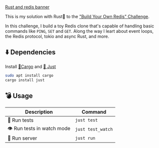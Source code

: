 [Rust and redis banner](./public/image.png)

This is my solution with Rust🦀 to the
["Build Your Own Redis" Challenge](https://codecrafters.io/challenges/redis).

In this challenge, I build a toy Redis clone that's capable of handling
basic commands like `PING`, `SET` and `GET`. Along the way I leart about
event loops, the Redis protocol, tokio and async Rust, and more.

## ⬇️ Dependencies
Install [🦀Cargo](https://www.rust-lang.org/tools/install) and [🤖 Just](https://github.com/casey/just) 

```bash
sudo apt install cargo
cargo install just
```

## 💣 Usage

| Description | Command |
| ----------- | ------- |
| 🧪 Run tests   | `just test` |
| 👁️ Run tests in watch mode   | `just test_watch` |
| 🚀 Run server  | `just run`  |
